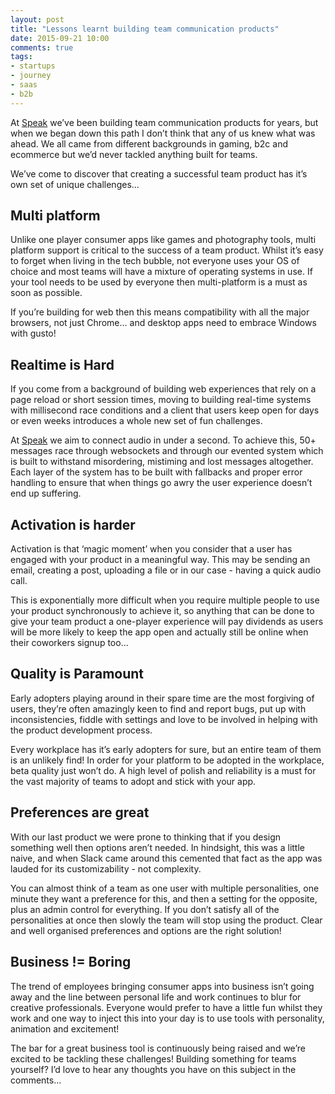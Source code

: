 ```yaml
---
layout: post
title: "Lessons learnt building team communication products"
date: 2015-09-21 10:00
comments: true
tags: 
- startups
- journey
- saas
- b2b
---
```


At [Speak](https://speak.io) we’ve been building team communication products for years, but when we began down this path I don’t think that any of us knew what was ahead. We all came from different backgrounds in gaming, b2c and ecommerce but we’d never tackled anything built for teams.

We’ve come to discover that creating a successful team product has it’s own set of unique challenges...


## Multi platform

Unlike one player consumer apps like games and photography tools, multi platform support is critical to the success of a team product. Whilst it’s easy to forget when living in the tech bubble, not everyone uses your OS of choice and most teams will have a mixture of operating systems in use. If your tool needs to be used by everyone then multi-platform is a must as soon as possible.

If you’re building for web then this means compatibility with all the major browsers, not just Chrome… and desktop apps need to embrace Windows with gusto! 


## Realtime is Hard

If you come from a background of building web experiences that rely on a page reload or short session times, moving to building real-time systems with millisecond race conditions and a client that users keep open for days or even weeks introduces a whole new set of fun challenges. 

At [Speak](https://speak.io) we aim to connect audio in under a second. To achieve this, 50+ messages race through websockets and through our evented system which is built to withstand misordering, mistiming and lost messages altogether. Each layer of the system has to be built with fallbacks and proper error handling to ensure that when things go awry the user experience doesn’t end up suffering.


## Activation is harder

Activation is that ‘magic moment’ when you consider that a user has engaged with your product in a meaningful way. This may be sending an email, creating a post, uploading a file or in our case - having a quick audio call. 

This is exponentially more difficult when you require multiple people to use your product synchronously to achieve it, so anything that can be done to give your team product a one-player experience will pay dividends as users will be more likely to keep the app open and actually still be online when their coworkers signup too...


## Quality is Paramount

Early adopters playing around in their spare time are the most forgiving of users, they’re often amazingly keen to find and report bugs, put up with inconsistencies, fiddle with settings and love to be involved in helping with the product development process.

Every workplace has it’s early adopters for sure, but an entire team of them is an unlikely find! In order for your platform to be adopted in the workplace, beta quality just won’t do. A high level of polish and reliability is a must for the vast majority of teams to adopt and stick with your app.


## Preferences are great

With our last product we were prone to thinking that if you design something well then options aren’t needed. In hindsight, this was a little naive, and when Slack came around this cemented that fact as the app was lauded for its customizability - not complexity.

You can almost think of a team as one user with multiple personalities, one minute they want a preference for this, and then a setting for the opposite, plus an admin control for everything. If you don’t satisfy all of the personalities at once then slowly the team will stop using the product. Clear and well organised preferences and options are the right solution!


## Business != Boring

The trend of employees bringing consumer apps into business isn’t going away and the line between personal life and work continues to blur for creative professionals. Everyone would prefer to have a little fun whilst they work and one way to inject this into your day is to use tools with personality, animation and excitement!


The bar for a great business tool is continuously being raised and we’re excited to be tackling these challenges! Building something for teams yourself? I’d love to hear any thoughts you have on this subject in the comments...
